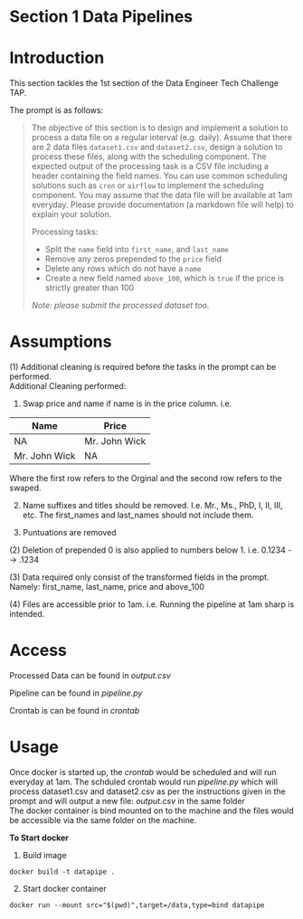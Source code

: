 <!-- Header -->
<div>
  <h1>Section 1 Data Pipelines</h3>  
</div>

# Introduction
This section tackles the 1st section of the Data Engineer Tech Challenge TAP. 

The prompt is as follows:
>The objective of this section is to design and implement a solution to process a data file on a regular interval (e.g. daily). Assume that there are 2 data files `dataset1.csv` and `dataset2.csv`, design a solution to process these files, along with the scheduling component. The expected output of the processing task is a CSV file including a header containing the field names.
>You can use common scheduling solutions such as `cron` or `airflow` to implement the scheduling component. You may assume that the data file will be available at 1am everyday. Please provide documentation (a markdown file will help) to explain your solution.
>
>Processing tasks:
>
>- Split the `name` field into `first_name`, and `last_name`
>- Remove any zeros prepended to the `price` field
>- Delete any rows which do not have a `name`
>- Create a new field named `above_100`, which is `true` if the price is strictly greater than 100
>
>_Note: please submit the processed dataset too._


# Assumptions

(1) Additional cleaning is required before the tasks in the prompt can be performed.
<br>
Additional Cleaning performed:<br>
1. Swap price and name if name is in the price column.
i.e.  <br>

| Name  | Price |
| ------------- | ------------- |
| NA  | Mr. John Wick  |
| Mr. John Wick  | NA  |

Where the first row refers to the Orginal and the second row refers to the swaped.

2. Name suffixes and titles should be removed. I.e. Mr., Ms., PhD, I, II, III, etc. The first_names and last_names should not include them.

3. Puntuations are removed 

(2) Deletion of prepended 0 is also applied to numbers below 1. i.e. 0.1234 --> .1234

(3) Data required only consist of the transformed fields in the prompt. Namely: first_name, last_name, price and above_100

(4) Files are accessible prior to 1am. i.e. Running the pipeline at 1am sharp is intended.


# Access
Processed Data can be found in _output.csv_

Pipeline can be found in _pipeline.py_

Crontab is can be found in _crontab_

# Usage
Once docker is started up, the _crontab_ would be scheduled and will run everyday at 1am. The schduled crontab would run _pipeline.py_ which will process dataset1.csv and dataset2.csv as per the instructions given in the prompt and will output a new file: _output.csv_ in the same folder<br>
The docker container is bind mounted on to the machine and the files would be accessible via the same folder on the machine.


**To Start docker**
1. Build image
```
docker build -t datapipe . 
```

2. Start docker container
```
docker run --mount src="$(pwd)",target=/data,type=bind datapipe
```
